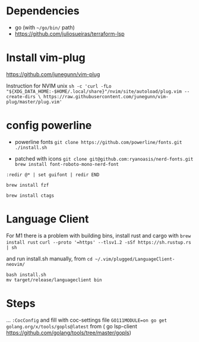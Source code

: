 # Dependencies
 - go (with `~/go/bin/` path)
 - https://github.com/juliosueiras/terraform-lsp

# Install vim-plug
https://github.com/junegunn/vim-plug

Instruction for NVIM unix
`sh -c 'curl -fLo "${XDG_DATA_HOME:-$HOME/.local/share}"/nvim/site/autoload/plug.vim --create-dirs \
       https://raw.githubusercontent.com/junegunn/vim-plug/master/plug.vim'`
# config powerline

- powerline fonts
`git clone https://github.com/powerline/fonts.git`
`./install.sh`

- patched with icons
`git clone git@github.com:ryanoasis/nerd-fonts.git`
`brew install font-roboto-mono-nerd-font`

`:redir @* | set guifont | redir END`

`brew install fzf`

`brew install ctags`
# Language Client
For M1 there is a problem with building bins, install rust and cargo with
`brew install rust`
`curl --proto '=https' --tlsv1.2 -sSf https://sh.rustup.rs | sh`

and run install.sh manually, from `cd ~/.vim/plugged/LanguageClient-neovim/`
```
bash install.sh
mv target/release/languageclient bin
```

# Steps
...
`:CocConfig` and fill with coc-settings file
`GO111MODULE=on go get golang.org/x/tools/gopls@latest` from ( go lsp-client https://github.com/golang/tools/tree/master/gopls)
